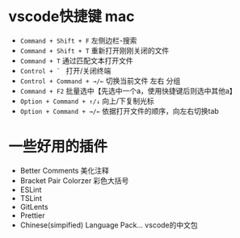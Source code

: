 # vscode快捷键 mac
- `Command + Shift + F` 左侧边栏-搜索
- `Command + Shift + T` 重新打开刚刚关闭的文件
- `Command + T` 通过匹配文本打开文件
- ``Control + ` `` 打开/关闭终端
- `Control + Command + →/←` 切换当前文件 左右 分组 
- `Command + F2` 批量选中【先选中一个a，使用快捷键后则选中其他a】
- `Option + Command + ↑/↓` 向上/下复制光标
- `Option + Command + →/←` 依据打开文件的顺序，向左右切换tab

# 一些好用的插件
- Better Comments 美化注释
- Bracket Pair Colorzer 彩色大括号
- ESLint
- TSLint
- GitLents
- Prettier
- Chinese(simpified) Language Pack... vscode的中文包